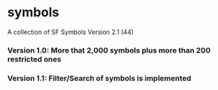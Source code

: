 # symbols
A collection of SF Symbols Version 2.1 (44)


### Version 1.0: More that 2,000 symbols plus more than 200 restricted ones
### Version 1.1: Filter/Search of symbols is implemented

